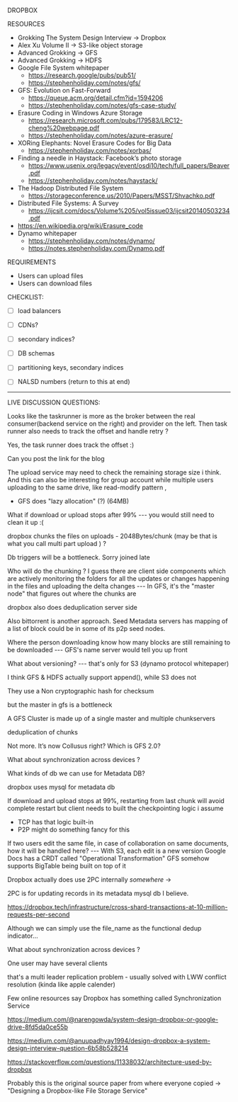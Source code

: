 


DROPBOX



RESOURCES
- Grokking The System Design Interview -> Dropbox
- Alex Xu Volume II -> S3-like object storage
- Advanced Grokking -> GFS
- Advanced Grokking -> HDFS
- Google File System whitepaper
  - https://research.google/pubs/pub51/
  - https://stephenholiday.com/notes/gfs/
- GFS: Evolution on Fast-Forward
  - https://queue.acm.org/detail.cfm?id=1594206
  - https://stephenholiday.com/notes/gfs-case-study/
- Erasure Coding in Windows Azure Storage
  - https://research.microsoft.com/pubs/179583/LRC12-cheng%20webpage.pdf
  - https://stephenholiday.com/notes/azure-erasure/
- XORing Elephants: Novel Erasure Codes for Big Data
  - https://stephenholiday.com/notes/xorbas/
- Finding a needle in Haystack: Facebook’s photo storage
  - https://www.usenix.org/legacy/event/osdi10/tech/full_papers/Beaver.pdf
  - https://stephenholiday.com/notes/haystack/
- The Hadoop Distributed File System
  - https://storageconference.us/2010/Papers/MSST/Shvachko.pdf
- Distributed File Systems: A Survey
  - https://ijcsit.com/docs/Volume%205/vol5issue03/ijcsit20140503234.pdf
- https://en.wikipedia.org/wiki/Erasure_code
- Dynamo whitepaper
  - https://stephenholiday.com/notes/dynamo/
  - https://notes.stephenholiday.com/Dynamo.pdf








REQUIREMENTS
- Users can upload files
- Users can download files


















CHECKLIST:
- [ ] load balancers
- [ ] CDNs?
- [ ] secondary indices?
- [ ] DB schemas
- [ ] partitioning keys, secondary indices
- [ ] NALSD numbers (return to this at end)













--------------------
LIVE DISCUSSION QUESTIONS:








Looks like the taskrunner is more as the broker between the real consumer(backend service on the right) and provider on the left. Then task runner also needs to track the offset and handle retry ?

Yes, the task runner does track the offset :)







Can you post the link for the blog






The upload service may need to check the remaining storage size i think. And this can also be interesting for group account while multiple users uploading to the same drive, like read-modify pattern ,

- GFS does "lazy allocation" (?) (64MB)





What if download or upload stops after 99%
\---
you would still need to clean it up :(





dropbox chunks the files on uploads - 2048Bytes/chunk (may be that is what you call multi part upload ) ?




Db triggers will be a bottleneck. Sorry joined late





Who will do the chunking ? I guess there are client side components which are actively monitoring the folders for all the updates or changes happening in the files and uploading the delta changes
\---
In GFS, it's the "master node" that figures out where the chunks are





dropbox also does deduplication server side









Also bittorrent is another approach. Seed Metadata servers has mapping of a list of block could be in some of its p2p seed nodes.

Where the person downloading know how many blocks are still remaining to be downloaded
\---
GFS's name server would tell you up front








What about versioning?
\---
that's only for S3 (dynamo protocol whitepaper)

I think GFS & HDFS actually support append(), while S3 does not





They use a Non cryptographic hash for checksum



but the master in gfs is a bottleneck







A GFS Cluster is made up of a single master and multiple chunkservers





deduplication of chunks



Not more. It’s now Collusus right? Which is GFS 2.0?




What about synchronization across devices ?

What kinds of db we can use for Metadata DB?



dropbox uses mysql
for metadata db






If download and upload stops at 99%, restarting from last chunk will avoid complete restart but client needs to built the checkpointing logic i assume

- TCP has that logic built-in
- P2P might do something fancy for this




If two users edit the same file, in case of collaboration on same documents, how it will be handled here?
\---
With S3, each edit is a new version
Google Docs has a CRDT called "Operational Transformation"
GFS somehow supports BigTable being built on top of it







Dropbox actually does use 2PC internally _somewhere_
->

2PC is for updating records in its metadata mysql db I believe.

https://dropbox.tech/infrastructure/cross-shard-transactions-at-10-million-requests-per-second







Although we can simply use the file_name as the functional dedup indicator... 





What about synchronization across devices ?

One user may have several clients










that's a multi leader replication problem - usually solved with LWW conflict resolution (kinda like apple calender)











Few online resources say Dropbox has something called Synchronization Service

https://medium.com/@narengowda/system-design-dropbox-or-google-drive-8fd5da0ce55b

https://medium.com/@anuupadhyay1994/design-dropbox-a-system-design-interview-question-6b58b528214

https://stackoverflow.com/questions/11338032/architecture-used-by-dropbox




Probably this is the original source paper from where everyone copied
->
"Designing a Dropbox-like File Storage Service"

















